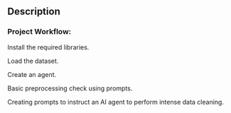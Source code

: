 ## Description




### Project Workflow:
Install the required libraries.

Load the dataset.

Create an agent.

Basic preprocessing check using prompts.

Creating prompts to instruct an AI agent to perform intense data cleaning.
